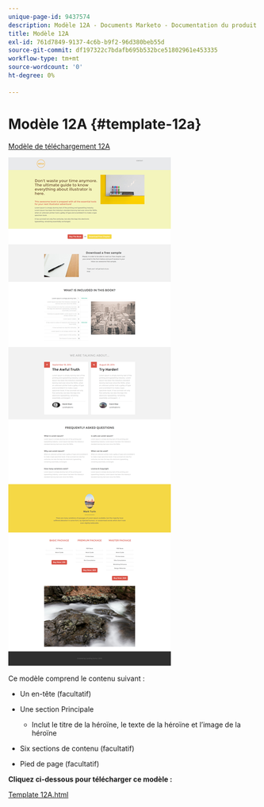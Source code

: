 ```yaml
---
unique-page-id: 9437574
description: Modèle 12A - Documents Marketo - Documentation du produit
title: Modèle 12A
exl-id: 761d7849-9137-4c6b-b9f2-96d380beb55d
source-git-commit: df197322c7bdafb695b532bce51802961e453335
workflow-type: tm+mt
source-wordcount: '0'
ht-degree: 0%

---
```


# Modèle 12A {#template-12a}

[Modèle de téléchargement 12A](https://experienceleague.adobe.com/landing/marketo/lp-templates/template-12a.html)

![](assets/image2015-8-4-14-3a23-3a23.png)

Ce modèle comprend le contenu suivant :

* Un en-tête (facultatif)
* Une section Principale

   * Inclut le titre de la héroïne, le texte de la héroïne et l’image de la héroïne

* Six sections de contenu (facultatif)
* Pied de page (facultatif)

**Cliquez ci-dessous pour télécharger ce modèle :**

[Template 12A.html](https://experienceleague.adobe.com/landing/marketo/lp-templates/template-12a.html)
